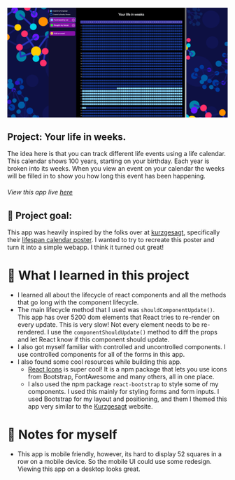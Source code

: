 ![Your life in weeks](https://github.com/BShowen/your-life-in-weeks/blob/main/readmeImages/YLIW.png "Your Life In Weeks")

## Project: Your life in weeks.  
The idea here is that you can track different life events using a life calendar. This calendar shows 100 years, starting on your birthday. Each year is broken into its weeks. When you view an event on your calendar the weeks will be filled in to show you how long this event has been happening. 

###### View this app live [here](https://bshowen.github.io/your-life-in-weeks/)
## 🙌 Project goal: 
This app was heavily inspired by the folks over at [kurzgesagt](https://shop-us.kurzgesagt.org/products/lifespan-calendar-poster?variant=39451596423216), specifically their [lifespan calendar poster](https://shop-us.kurzgesagt.org/products/lifespan-calendar-poster?variant=39451596423216). I wanted to try to recreate this poster and turn it into a simple webapp. I think it turned out great! 

# 🧠 What I learned in this project
- I learned all about the lifecycle of react components and all the methods that go long with the component lifecycle. 
- The main lifecycle method that I used was `shouldComponentUpdate()`. This app has over 5200 dom elements that React tries to re-render on every update. This is very slow! Not every element needs to be re-rendered. I use the `componentShouldUpdate()` method to diff the props and let React know if this component should update. 
- I also got myself familiar with controlled and uncontrolled components. I use controlled components for all of the forms in this app. 
- I also found some cool resources while building this app. 
  - [React Icons](https://react-icons.github.io/react-icons/) is super cool! It is a npm package that lets you use icons from Bootstrap, FontAwesome and many others, all in one place.
  - I also used the npm package `react-bootstrap` to style some of my components. I used this mainly for styling forms and form inputs. I used Bootstrap for my layout and positioning, and them I themed this app very similar to the [Kurzgesagt](https://kurzgesagt.org/about/) website. 


# 📝 Notes for myself
- This app is mobile friendly, however, its hard to display 52 squares in a row on a mobile device. So the mobile UI could use some redesign. Viewing this app on a desktop looks great. 
